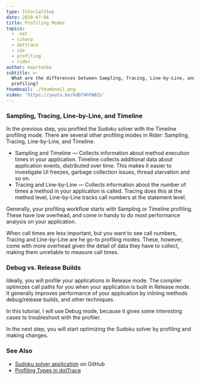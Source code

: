 ```yaml
---
type: TutorialStep
date: 2020-07-06
title: Profiling Modes
topics:
  - .net
  - csharp
  - dottrace
  - ide
  - profiling
  - rider
author: maartenba
subtitle: >-
  What are the differences between Sampling, Tracing, Line-by-Line, and Timeline
  profiling?
thumbnail: ./thumbnail.png
video: 'https://youtu.be/6dD74hFW82s'
---
```


### Sampling, Tracing, Line-by-Line, and Timeline

In the previous step, you profiled the Sudoku solver with the Timeline profiling mode. There are several other profiling
modes in Rider: Sampling, Tracing, Line-by-Line, and Timeline.

* Sampling and Timeline — Collects information about method execution times in your application. Timeline collects additional data about application events, distributed over time. This makes it easier to investigate UI freezes, garbage collection issues, thread starvation and so on.
* Tracing and Line-by-Line — Collects information about the number of times a method in your application is called. Tracing does this at the method level, Line-by-Line tracks call numbers at the statement level.

Generally, your profiling workflow starts with Sampling or Timeline profiling. These have low overhead, and come in handy
to do most performance analysis on your application.

When call times are less important, but you want to see call numbers, Tracing and Line-by-Line are he go-to profiling modes.
These, however, come with more overhead given the detail of data they have to collect, making them unreliable to measure call times.

### Debug vs. Release Builds

Ideally, you will profile your applications in Release mode. The compiler optimizes call paths for you when your application
is built in Release mode. It generally improves performance of your application by inlining methods debug/release builds,
and other techniques.

In this tutorial, I will use Debug mode, because it gives some interesting cases to troubleshoot with the profiler.

In the next step, you will start optimizing the Sudoku solver by profiling and making changes.

### See Also

- [Sudoku solver application](https://github.com/JetBrains/DPA-demo) on GitHub
- [Profiling Types in dotTrace](https://www.jetbrains.com/help/profiler/Profiling_Guidelines__Choosing_the_Right_Profiling_Mode.html)
